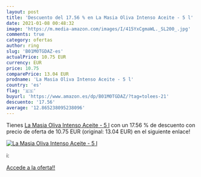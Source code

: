 ```yaml
---
layout: post
title: 'Descuento del 17.56 % en La Masia Oliva Intenso Aceite - 5 l'
date: 2021-01-08 00:48:32
image: 'https://m.media-amazon.com/images/I/415YxCgmaWL._SL200_.jpg'
comments: true
category: ofertas
author: ring
slug: 'B01M0TGDAZ-es'
actualPrice: 10.75 EUR
currency: EUR
price: 10.75
comparePrice: 13.04 EUR
prodname: 'La Masia Oliva Intenso Aceite - 5 l'
country: 'es'
flag: '🇪🇸'
buyurl: 'https://www.amazon.es/dp/B01M0TGDAZ/?tag=tolees-21'
descuento: '17.56'
average: '12.865238095238096'
---
```


Tienes [La Masia Oliva Intenso Aceite - 5 l](https://www.amazon.es/dp/B01M0TGDAZ/?tag=tolees-21) con un 17.56 % de descuento con precio de oferta de 10.75 EUR (original: 13.04 EUR) en el siguiente enlace!

[![La Masia Oliva Intenso Aceite - 5 l](https://m.media-amazon.com/images/I/415YxCgmaWL._SL200_.jpg)](https://www.amazon.es/dp/B01M0TGDAZ/?tag=tolees-21)

ℹ️:


[Accede a la oferta!!](https://www.amazon.es/dp/B01M0TGDAZ/?tag=tolees-21)

